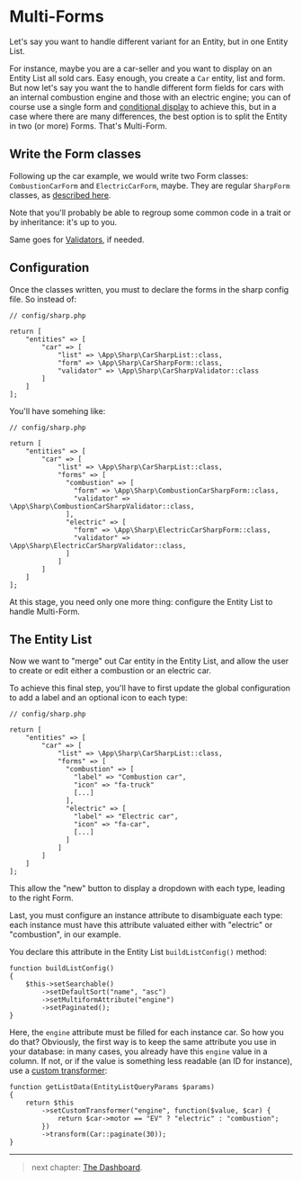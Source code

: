 # Multi-Forms

Let's say you want to handle different variant for an Entity, but in one Entity List. 

For instance, maybe you are a car-seller and you want to display on an Entity List all sold cars. Easy enough, you create a `Car` entity, list and form. But now let's say you want the to handle different form fields for cars with an internal combustion engine and those with an electric engine; you can of course use a single form and [conditional display](building-entity-form.md#conditional-display) to achieve this, but in a case where there are many differences, the best option is to split the Entity in two (or more) Forms. That's Multi-Form.

## Write the Form classes

Following up the car example, we would write two Form classes: `CombustionCarForm` and `ElectricCarForm`, maybe. They are regular `SharpForm` classes, as [described here](building-entity-form.md).

Note that you'll probably be able to regroup some common code in a trait or by inheritance: it's up to you.

Same goes for [Validators](building-entity-form.md#input-validation), if needed.


## Configuration

Once the classes written, you must to declare the forms in the sharp config file. So instead of:

    // config/sharp.php
    
    return [
        "entities" => [
            "car" => [
                "list" => \App\Sharp\CarSharpList::class,
                "form" => \App\Sharp\CarSharpForm::class,
                "validator" => \App\Sharp\CarSharpValidator::class
            ]
        ]
    ];

You'll have somehing like:

    // config/sharp.php
    
    return [
        "entities" => [
            "car" => [
                "list" => \App\Sharp\CarSharpList::class,
                "forms" => [
                  "combustion" => [
                    "form" => \App\Sharp\CombustionCarSharpForm::class,
                    "validator" => \App\Sharp\CombustionCarSharpValidator::class,
                  ],
                  "electric" => [
                    "form" => \App\Sharp\ElectricCarSharpForm::class,
                    "validator" => \App\Sharp\ElectricCarSharpValidator::class,
                  ]
                ]
            ]
        ]
    ];

At this stage, you need only one more thing: configure the Entity List to handle Multi-Form.


## The Entity List

Now we want to "merge" out Car entity in the Entity List, and allow the user to create or edit either a combustion or an electric car.

To achieve this final step, you'll have to first update the global configuration to add a label and an optional icon to each type:

    // config/sharp.php
    
    return [
        "entities" => [
            "car" => [
                "list" => \App\Sharp\CarSharpList::class,
                "forms" => [
                  "combustion" => [
                    "label" => "Combustion car",
                    "icon" => "fa-truck"
                    [...]
                  ],
                  "electric" => [
                    "label" => "Electric car",
                    "icon" => "fa-car",
                    [...]
                  ]
                ]
            ]
        ]
    ];

This allow the "new" button to display a dropdown with each type, leading to the right Form.

Last, you must configure an instance attribute to disambiguate each type: each instance must have this attribute valuated either with "electric" or "combustion", in our example.

You declare this attribute in the Entity List `buildListConfig()` method:

    function buildListConfig()
    {
        $this->setSearchable()
            ->setDefaultSort("name", "asc")
            ->setMultiformAttribute("engine")
            ->setPaginated();
    }

Here, the `engine` attribute must be filled for each instance car. So how you do that? Obviously, the first way is to keep the same attribute you use in your database: in many cases, you already have this `engine` value in a column. If not, or if the value is something less readable (an ID for instance), use a [custom transformer](how-to-transform-data.md):

    function getListData(EntityListQueryParams $params)
    {
        return $this
            ->setCustomTransformer("engine", function($value, $car) {
                return $car->motor == "EV" ? "electric" : "combustion";
            })
            ->transform(Car::paginate(30));
    }


---

> next chapter: [The Dashboard](dashboard.md).